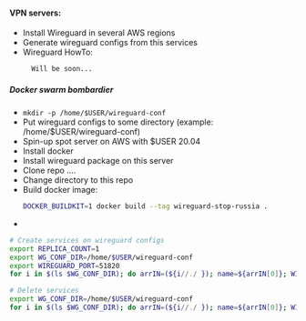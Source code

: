 #### VPN servers:
* Install Wireguard in several AWS regions
* Generate wireguard configs from this services
* Wireguard HowTo:
  ``` bash
    Will be soon...
  ``` 

##### Docker swarm bombardier
* ``` mkdir -p /home/$USER/wireguard-conf ```
* Put wireguard configs to some directory (example: /home/$USER/wireguard-conf)
* Spin-up spot server on AWS with $USER 20.04
* Install docker
* Install wireguard package on this server
* Clone repo ....
* Change directory to this repo
* Build docker image: 
    ``` bash 
    DOCKER_BUILDKIT=1 docker build --tag wireguard-stop-russia . 
    ```
* 

``` bash
# Create services on wireguard configs
export REPLICA_COUNT=1
export WG_CONF_DIR=/home/$USER/wireguard-conf
export WIREGUARD_PORT=51820
for i in $(ls $WG_CONF_DIR); do arrIN=(${i//./ }); name=${arrIN[0]}; WIREGUARD_CLIENT_CONFIG="$WG_CONF_DIR/$i" docker stack deploy -c docker-compose.yml $name; sleep 1; done

# Delete services
export WG_CONF_DIR=/home/$USER/wireguard-conf
for i in $(ls $WG_CONF_DIR); do arrIN=(${i//./ }); name=${arrIN[0]}; WIREGUARD_PORT=51820 WIREGUARD_CLIENT_CONFIG="$WG_CONF_DIR/$i" docker stack rm $name; sleep 1; done

```